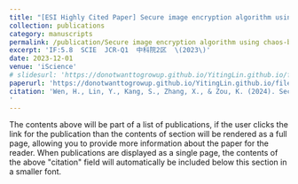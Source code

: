 ```yaml
---
title: "[ESI Highly Cited Paper] Secure image encryption algorithm using chaos-based block permutation and weighted bit planes chain diffusion"
collection: publications
category: manuscripts
permalink: /publication/Secure image encryption algorithm using chaos-based block permutation and weighted bit planes chain diffusion
excerpt: 'IF:5.8  SCIE  JCR-Q1  中科院2区  \(2023\)'
date: 2023-12-01
venue: 'iScience'
# slidesurl: 'https://donotwanttogrowup.github.io/YitingLin.github.io/files/slides1.pdf'
paperurl: 'https://donotwanttogrowup.github.io/YitingLin.github.io/files/Secure image encryption algorithm using chaos-based block permutation and weighted bit planes chain diffusion.pdf'
citation: 'Wen, H., Lin, Y., Kang, S., Zhang, X., & Zou, K. (2024). Secure image encryption algorithm using chaos-based block permutation and weighted bit planes chain diffusion. In iScience (Vol. 27, Issue 1, p. 108610). Elsevier BV. https://doi.org/10.1016/j.isci.2023.108610
'
---
```


The contents above will be part of a list of publications, if the user clicks the link for the publication than the contents of section will be rendered as a full page, allowing you to provide more information about the paper for the reader. When publications are displayed as a single page, the contents of the above "citation" field will automatically be included below this section in a smaller font.